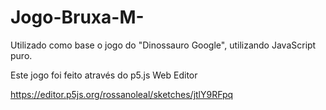 # Jogo-Bruxa-M-
Utilizado como base o jogo do "Dinossauro Google", utilizando JavaScript puro. 

Este jogo foi feito através do p5.js Web Editor

https://editor.p5js.org/rossanoleal/sketches/jtlY9RFpq

